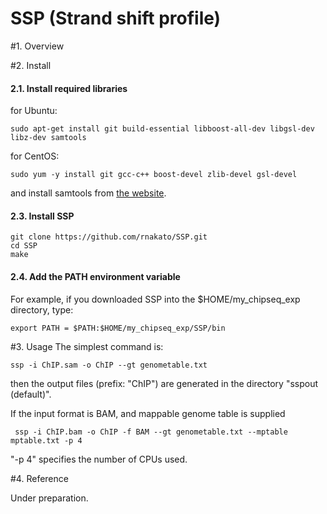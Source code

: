 # SSP (Strand shift profile)

#1. Overview

#2. Install
#### 2.1. Install required libraries
for Ubuntu:

    sudo apt-get install git build-essential libboost-all-dev libgsl-dev libz-dev samtools
 
for CentOS:

    sudo yum -y install git gcc-c++ boost-devel zlib-devel gsl-devel
and install samtools from [the website](http://samtools.sourceforge.net/).

#### 2.3. Install SSP
    git clone https://github.com/rnakato/SSP.git
    cd SSP
    make
    

#### 2.4. Add the PATH environment variable
For example, if you downloaded SSP into the $HOME/my_chipseq_exp directory, type:

    export PATH = $PATH:$HOME/my_chipseq_exp/SSP/bin

#3. Usage
The simplest command is:

    ssp -i ChIP.sam -o ChIP --gt genometable.txt
then the output files (prefix: "ChIP") are generated in the directory "sspout (default)".

If the input format is BAM, and mappable genome table is supplied

     ssp -i ChIP.bam -o ChIP -f BAM --gt genometable.txt --mptable mptable.txt -p 4
"-p 4" specifies the number of CPUs used. 

#4. Reference

Under preparation.
